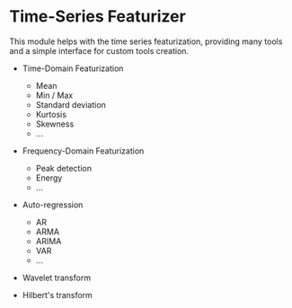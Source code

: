 # Time-Series Featurizer

This module helps with the time series featurization, providing many tools and a simple interface for custom tools creation.

- Time-Domain Featurization
	- Mean
	- Min / Max
	- Standard deviation
	- Kurtosis
	- Skewness
	- ...
	
- Frequency-Domain Featurization
	- Peak detection
	- Energy
	- ...
	
- Auto-regression
	- AR
	- ARMA
	- ARIMA
	- VAR
	- ...

- Wavelet transform
- Hilbert's transform
